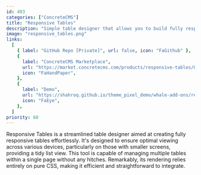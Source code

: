 ```yaml
---
id: 403
categories: ["ConcreteCMS"]
title: "Responsive Tables"
description: "Simple table designer that allows you to build fully responsive tables."
image: "responsive_tables.png"
links:
  [
    { label: "GitHub Repo [Private]", url: false, icon: "FaGithub" },
    {
      label: "ConcreteCMS Marketplace",
      url: "https://market.concretecms.com/products/responsive-tables/081e0aca-d108-11ee-b9df-0a97d4ce16b9",
      icon: "FaHandPaper",
    },
    {
      label: "Demo",
      url: "https://shahroq.github.io/theme_pixel_demo/whale-add-ons/responsive-tables.html",
      icon: "FaEye",
    },
  ]
priority: 60
---
```


Responsive Tables is a streamlined table designer aimed at creating fully responsive tables effortlessly. It's designed to ensure optimal viewing across various devices, particularly on those with smaller screens, providing a tidy list view. This tool is capable of managing multiple tables within a single page without any hitches. Remarkably, its rendering relies entirely on pure CSS, making it efficient and straightforward to integrate.
